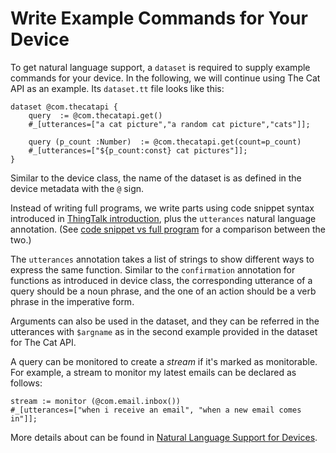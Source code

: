 # Write Example Commands for Your Device

To get natural language support, 
a `dataset` is required to supply example commands for your device. 
In the following, we will continue using The Cat API as an example. 
Its `dataset.tt` file looks like this:

```tt
dataset @com.thecatapi {
    query  := @com.thecatapi.get()
    #_[utterances=["a cat picture","a random cat picture","cats"]];

    query (p_count :Number)  := @com.thecatapi.get(count=p_count)
    #_[utterances=["${p_count:const} cat pictures"]];
}
```

Similar to the device class, the name of the dataset is as defined in the device metadata 
with the `@` sign. 

Instead of writing full programs, we write parts using code snippet syntax introduced in 
[ThingTalk introduction](/doc/thingtalk-intro.md#code-snippet), plus the `utterances` 
natural language annotation.
(See [code snippet vs full program](/doc/thingpedia-nl-support.md#code-snippet-vs-full-program) 
for a comparison between the two.)

The `utterances` annotation takes a list of strings to show different ways to 
express the same function. 
Similar to the `confirmation` annotation for functions as introduced in device class, 
the corresponding utterance of a query should be a noun phrase, and the one of 
an action should be a verb phrase in the imperative form.

Arguments can also be used in the dataset, and they can be referred in the 
utterances with `$argname` as in the second example provided in the dataset for The Cat API.

A query can be monitored to create a _stream_ if it's marked as monitorable.
For example, a stream to monitor my latest emails can be declared as follows:
```tt
stream := monitor (@com.email.inbox())
#_[utterances=["when i receive an email", "when a new email comes in"]];
```

More details about can be found in 
[Natural Language Support for Devices](/doc/thingpedia-nl-support.md#natural-language-understanding).